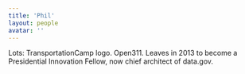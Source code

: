```yaml
---
title: 'Phil'
layout: people
avatar: ''
---
```


Lots: TransportationCamp logo. Open311. Leaves in 2013 to become a Presidential Innovation Fellow, now chief architect of data.gov.
